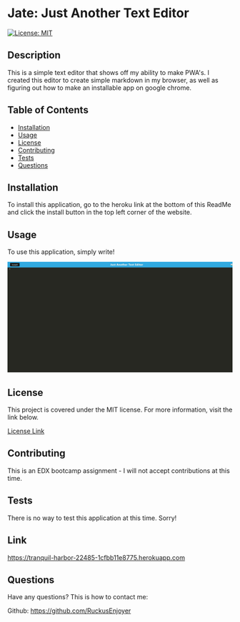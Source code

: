 
# Jate: Just Another Text Editor
[![License: MIT](https://img.shields.io/badge/License-MIT-yellow.svg)](https://opensource.org/licenses/MIT)
## Description

This is a simple text editor that shows off my ability to make PWA's. I created this editor to create simple markdown in my browser, as well as figuring out how to make an installable app on google chrome.
    
## Table of Contents

- [Installation](#Installation)
- [Usage](#Usage)
- [License](#License)
- [Contributing](#Contributing)
- [Tests](#Tests)
- [Questions](#Questions)
    
## Installation

To install this application, go to the heroku link at the bottom of this ReadMe and click the install button in the top left corner of the website.

## Usage
    
To use this application, simply write!

![Image of Application](./images/Capture.JPG)

## License

This project is covered under the MIT license. For more information, visit the link below.

[License Link](./LICENSE)

## Contributing

This is an EDX bootcamp assignment - I will not accept contributions at this time.
    
## Tests

There is no way to test this application at this time. Sorry!

## Link

https://tranquil-harbor-22485-1cfbb11e8775.herokuapp.com
    
## Questions

Have any questions? This is how to contact me:

Github: https://github.com/RuckusEnjoyer